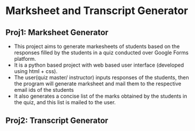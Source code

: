# Marksheet and Transcript Generator

## Proj1: Marksheet Generator
- This project aims to generate markesheets of students based on the responses filled by the students in a quiz conducted over Google Forms platform.
- It is a python based project with web based user interface (developed using html + css).
- The user(quiz master/ instructor) inputs responses of the students, then the program will generate marksheet and mail them to the respective email ids of the students
- It also generates a concise list of the marks obtained by the students in the quiz, and this list is mailed to the user.


## Proj2: Transcript Generator
